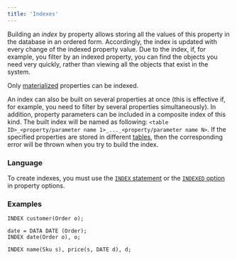 ```yaml
---
title: 'Indexes'
---
```


Building an *index* by property allows storing all the values of this property in the database in an ordered form. Accordingly, the index is updated with every change of the indexed property value. Due to the index, if, for example, you filter by an indexed property, you can find the objects you need very quickly, rather than viewing all the objects that exist in the system.

Only [materialized](Materializations.md) properties can be indexed.

An index can also be built on several properties at once (this is effective if, for example, you need to filter by several properties simultaneously). In addition, property parameters can be included in a composite index of this kind. The built index will be named as following: `<table ID>_<property/parameter name 1>_..._<property/parameter name N>`. If the specified properties are stored in different [tables](Tables.md), then the corresponding error will be thrown when you try to build the index.

### Language

To create indexes, you must use the [`INDEX` statement](INDEX_statement.md) or the [`INDEXED` option](Property_options.md#indexed-broken) in property options.

### Examples

```lsf
INDEX customer(Order o);

date = DATA DATE (Order);
INDEX date(Order o), o;

INDEX name(Sku s), price(s, DATE d), d;
```
